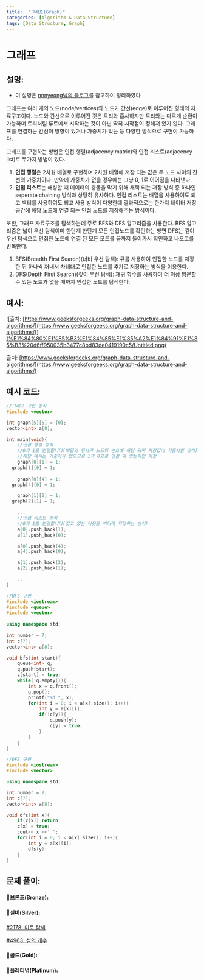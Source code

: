```yaml
---
title:  "그래프(Graph)"
categories: [Algorithm & Data Structure]
tags: [Data Structure, Graph]
---
```

# 그래프

## 설명:

- 이 설명은 [nnnyeong님의 블로그](https://velog.io/@nnnyeong/%EC%9E%90%EB%A3%8C%EA%B5%AC%EC%A1%B0-%EA%B7%B8%EB%9E%98%ED%94%84-Graph)를 참고하여 정리하였다

그래프는 여러 개의 노드(node/vertices)와 노드가 간선(edge)로 이루어진 형태의 자료구조이다. 노드와 간선으로 이루어진 것은 트리와 흡사하지만 트리와는 다르게 순환이 가능하며 트리처럼 루트에서 시작하는 것이 아닌 딱히 시작점이 정해져 있지 않다. 그래프를 연결하는 간선이 방향이 있거나 가중치가 있는 등 다양한 방식으로 구현이 가능하다.

그래프를 구현하는 방법은 인접 행렬(adjacency matrix)와 인접 리스트(adjacency list)로 두가지 방법이 있다.

1. **인접 행렬**은 2차원 배열로 구현하며 2차원 배열에 저장 되는 값은 두 노드 사이의 간선의 가중치이다. 만약에 가중치가 없을 경우에는 그냥 0, 1로 이어짐을 나타낸다.
2. **인접 리스트**는 해싱할 때 데이터의 충돌을 막기 위해 채택 되는 저장 방식 중 하나인 seperate chaining 방식과 상당히 유사하다. 인접 리스트는 배열을 사용하여도 되고 벡터를 사용하여도 되고 사용 방식이 다양한데 결과적으로는 한가지 데이터 저장 공간에 해당 노드에 연결 되는 인접 노드를 저장해주는 방식이다.

또한, 그래프 자료구조를 탐색하는데 주로 BFS와 DFS 알고리즘을 사용한다. BFS 알고리즘은 넓이 우선 탐색이며 한단계 한단계 모든 인접노드를 확인하는 방면 DFS는 깊이 우선 탐색으로 인접한 노드에 연결 된 모든 모드를 끝까지 들어가서 확인하고 나오고를 반복한다. 

1. BFS(Breadth First Search)(너비 우선 탐색): 큐를 사용하여 인접한 노드를 저장한 뒤 하나씩 꺼내서 차례대로 인접한 노드를 추가로 저장하는 방식을 이용한다.
2. DFS(Depth First Search)(깊이 우선 탐색): 재귀 함수를 사용하여 더 이상 방문할 수 있는 노드가 없을 때까지 인접한 노드를 탐색한다.

## 예시:

![출처: [https://www.geeksforgeeks.org/graph-data-structure-and-algorithms/](https://www.geeksforgeeks.org/graph-data-structure-and-algorithms/)](%E1%84%80%E1%85%B3%E1%84%85%E1%85%A2%E1%84%91%E1%85%B3%20d6ff950035b3477c8bd83de0419190c5/Untitled.png)

출처: [https://www.geeksforgeeks.org/graph-data-structure-and-algorithms/](https://www.geeksforgeeks.org/graph-data-structure-and-algorithms/)

## 예시 코드:

```cpp
//그래프 구현 방식
#include <vector>

int graph[5][5] = {0};
vector<int> a[8];

int main(void){
	//인접 행렬 방식
	//0과 1를 연결합니다(배열의 위치가 노드의 번호에 해당 되며 저장값이 가중치인 방식)
	//해당 예시는 가중치가 없으므로 1과 0으로 연결 돼 있는지만 저장
	graph[0][1] = 1;
  graph[1][0] = 1;
	
	graph[0][4] = 1;
  graph[4][0] = 1;

	graph[1][2] = 1;
  graph[2][1] = 1;

	...
	//인접 리스트 방식
	//0과 1를 연결합니다(갖고 있는 이웃을 벡터에 저장하는 방식)
	a[0].push_back(1);
	a[1].push_back(0);

	a[0].push_back(4);
	a[4].push_back(0);

	a[1].push_back(2);
	a[2].push_back(1);

	...
}

//BFS 구현
#include <iostream>
#include <queue>
#include <vector>
 
using namespace std;
 
int number = 7;
int c[7];
vector<int> a[8];

void bfs(int start){
	queue<int> q;
	q.push(start);
	c[start] = true;
	while(!q.empty()){
		int x = q.front();
		q.pop();
		printf("%d ", x);
		for(int i = 0; i < a[x].size(); i++){
			int y = a[x][i];
			if(!c[y]){
				q.push(y);
				c[y] = true;
			}
		}
	}
}

//DFS 구현
#include <iostream>
#include <vector>

using namespace std;

int number = 7;
int c[7];
vector<int> a[8];

void dfs(int x){
	if(c[x]) return;
	c[x] = true;
	cout<< x <<' ';
	for(int i = 0; i < a[x].size(); i++){
		int y = a[x][i];
		dfs(y);
	}
}
```

## 문제 풀이:

#### 🥉브론즈(Bronze):


#### 🥈실버(Silver):

[#2178: 미로 탐색](/algorithm%20&%20data%20structure/2178-미로-탐색/)

[#4963: 섬의 개수](/algorithm%20&%20data%20structure/4963-섬의-개수)

#### 🥇골드(Gold):


#### 👑플레티넘(Platinum):

